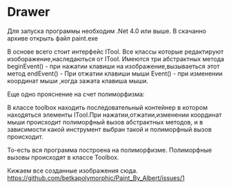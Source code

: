 Drawer
===============
Для запуска программы необходим .Net 4.0 или выше.
В скачанно архиве открыть файл paint.exe

В основе всего стоит интерфейс ITool.
Все классы которые редактируют изоборажение,наследаються от ITool.
Имеются три абстрактных метода
beginEvent() -  при нажатии клавиши на изображение,вызываеться этот метод
endEvent() - При отжатии клавиши мыши
Event() - при изменении координат мыши ,когда зажата клавиша мыши.

Еще одно прояснение на счет полиморфизма:

В классе toolbox находить последовательный контейнер в котором находяться элементы ITool.При нажатии,отжатии,изменении координат мыши происходит полиморфный вызов абстрактных методов, и в зависимости какой инструмент выбран такой и полиморфный вызов происходит.

То-есть вся программа построена на полиморфизме.
Полиморфные вызовы происходят в классе Toolbox.

Кижаем все созданные изображения сюда.
https://github.com/betkapolymorphic/Paint_By_Albert/issues/1
